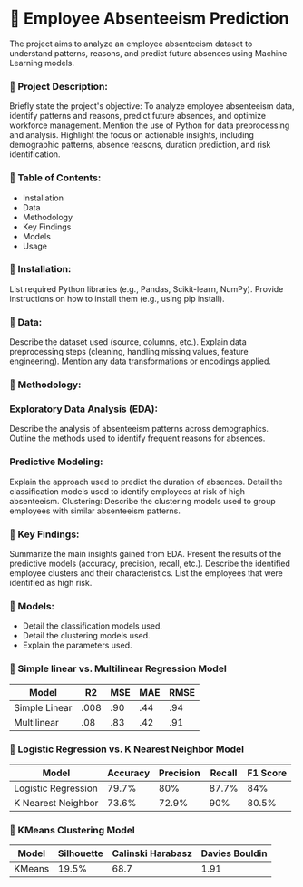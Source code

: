 # 🏢 Employee Absenteeism Prediction
 The project aims to analyze an employee absenteeism dataset  to understand patterns, reasons, and predict future absences using Machine Learning models.

### 📝 Project Description:
 
Briefly state the project's objective: To analyze employee absenteeism data, identify patterns and reasons, predict future absences, and optimize workforce management.
Mention the use of Python for data preprocessing and analysis.
Highlight the focus on actionable insights, including demographic patterns, absence reasons, duration prediction, and risk identification.

### 📜 Table of Contents:

- Installation
- Data
- Methodology
- Key Findings
- Models
- Usage
### 📌 Installation:

List required Python libraries (e.g., Pandas, Scikit-learn, NumPy).
Provide instructions on how to install them (e.g., using pip install).
### 📌 Data:

Describe the dataset used (source, columns, etc.).
Explain data preprocessing steps (cleaning, handling missing values, feature engineering).
Mention any data transformations or encodings applied.
### 📌 Methodology:

### Exploratory Data Analysis (EDA):
Describe the analysis of absenteeism patterns across demographics.
Outline the methods used to identify frequent reasons for absences.
### Predictive Modeling:
Explain the approach used to predict the duration of absences.
Detail the classification models used to identify employees at risk of high absenteeism.
Clustering:
Describe the clustering models used to group employees with similar absenteeism patterns.
### 📌 Key Findings:

Summarize the main insights gained from EDA.
Present the results of the predictive models (accuracy, precision, recall, etc.).
Describe the identified employee clusters and their characteristics.
List the employees that were identified as high risk.
### 📌 Models:

- Detail the classification models used.
- Detail the clustering models used.
- Explain the parameters used.

### 🤖 Simple linear vs. Multilinear Regression Model
|Model |	R2 | MSE | MAE | RMSE |
| ------ | ------ | ------ | ------ | ------ |
| Simple Linear | .008 | .90 | .44 | .94 |
| Multilinear 	| .08	| .83 |	.42 |	.91 |

### 🤖 Logistic Regression vs. K Nearest Neighbor Model
|Model |	Accuracy | Precision | Recall | F1 Score|
| ------ | ------ | ------ | ------ | ------ |
| Logistic Regression | 79.7% | 80% | 87.7% | 84% |
| K Nearest Neighbor 	| 73.6%	| 72.9% |	90% |	80.5% |

### 🤖 KMeans Clustering Model
|Model |	Silhouette | Calinski Harabasz  | Davies Bouldin |
| ------ | ------- | ------- | ------- |
| KMeans | 19.5% | 68.7 | 1.91 |

